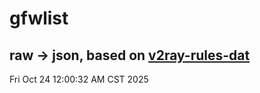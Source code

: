# gfwlist
## raw -> json, based on [v2ray-rules-dat](https://github.com/Loyalsoldier/v2ray-rules-dat)
Fri Oct 24 12:00:32 AM CST 2025

